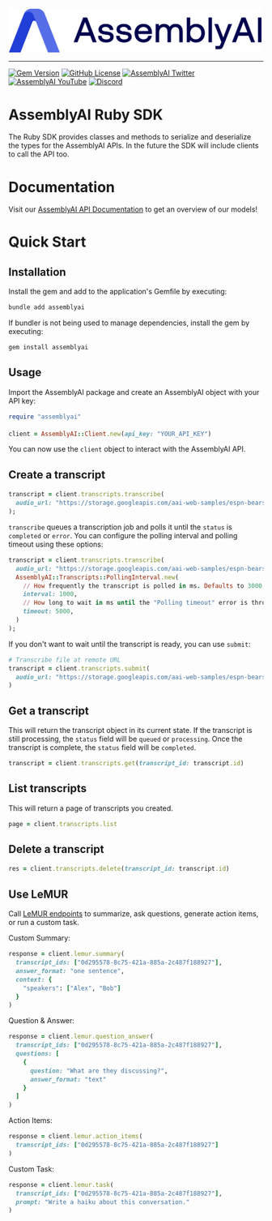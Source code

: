 <img src="https://github.com/AssemblyAI/assemblyai-node-sdk/blob/main/assemblyai.png?raw=true" width="500"/>

---

[![Gem Version](https://img.shields.io/gem/v/assemblyai)](https://rubygems.org/gems/assemblyai)
[![GitHub License](https://img.shields.io/github/license/AssemblyAI/assemblyai-ruby-sdk)](https://github.com/AssemblyAI/assemblyai-ruby-sdk/blob/main/LICENSE)
[![AssemblyAI Twitter](https://img.shields.io/twitter/follow/AssemblyAI?label=%40AssemblyAI&style=social)](https://twitter.com/AssemblyAI)
[![AssemblyAI YouTube](https://img.shields.io/youtube/channel/subscribers/UCtatfZMf-8EkIwASXM4ts0A)](https://www.youtube.com/@AssemblyAI)
[![Discord](https://img.shields.io/discord/875120158014853141?logo=discord&label=Discord&link=https%3A%2F%2Fdiscord.com%2Fchannels%2F875120158014853141&style=social)
](https://assemblyai.com/discord)

# AssemblyAI Ruby SDK

The Ruby SDK provides classes and methods to serialize and deserialize the types for the AssemblyAI APIs.
In the future the SDK will include clients to call the API too.

# Documentation

Visit our [AssemblyAI API Documentation](https://www.assemblyai.com/docs) to get an overview of our models!

# Quick Start

## Installation

Install the gem and add to the application's Gemfile by executing:

```bash
bundle add assemblyai
```

If bundler is not being used to manage dependencies, install the gem by executing:

```bash
gem install assemblyai
```

## Usage
Import the AssemblyAI package and create an AssemblyAI object with your API key:

```ruby
require "assemblyai"

client = AssemblyAI::Client.new(api_key: "YOUR_API_KEY")
```
You can now use the `client` object to interact with the AssemblyAI API.

## Create a transcript

```ruby
transcript = client.transcripts.transcribe(
  audio_url: "https://storage.googleapis.com/aai-web-samples/espn-bears.m4a",
);
```

`transcribe` queues a transcription job and polls it until the `status` is `completed` or `error`.
You can configure the polling interval and polling timeout using these options:

```ruby
transcript = client.transcripts.transcribe(
  audio_url: "https://storage.googleapis.com/aai-web-samples/espn-bears.m4a",
  AssemblyAI::Transcripts::PollingInterval.new(
    // How frequently the transcript is polled in ms. Defaults to 3000.
    interval: 1000,
    // How long to wait in ms until the "Polling timeout" error is thrown. Defaults to infinite (-1).
    timeout: 5000,
  )
);
```

If you don't want to wait until the transcript is ready, you can use `submit`:

```ruby
# Transcribe file at remote URL
transcript = client.transcripts.submit(
  audio_url: "https://storage.googleapis.com/aai-web-samples/espn-bears.m4a"
)
```

## Get a transcript

This will return the transcript object in its current state. If the transcript is still processing, the `status` field will be `queued` or `processing`. Once the transcript is complete, the `status` field will be `completed`.

```ruby
transcript = client.transcripts.get(transcript_id: transcript.id)
```

## List transcripts

This will return a page of transcripts you created.

```ruby
page = client.transcripts.list
```

## Delete a transcript

```ruby
res = client.transcripts.delete(transcript_id: transcript.id)
```

## Use LeMUR

Call [LeMUR endpoints](https://www.assemblyai.com/docs/API%20reference/lemur) to summarize, ask questions, generate action items, or run a custom task.

Custom Summary:

```ruby
response = client.lemur.summary(
  transcript_ids: ["0d295578-8c75-421a-885a-2c487f188927"],
  answer_format: "one sentence",
  context: {
    "speakers": ["Alex", "Bob"]
  }
)
```

Question & Answer:

```ruby
response = client.lemur.question_answer(
  transcript_ids: ["0d295578-8c75-421a-885a-2c487f188927"],
  questions: [
    {
      question: "What are they discussing?",
      answer_format: "text"
    }
  ]
)
```

Action Items:

```ruby
response = client.lemur.action_items(
  transcript_ids: ["0d295578-8c75-421a-885a-2c487f188927"]
)
```

Custom Task:

```ruby
response = client.lemur.task(
  transcript_ids: ["0d295578-8c75-421a-885a-2c487f188927"],
  prompt: "Write a haiku about this conversation."
)
```
